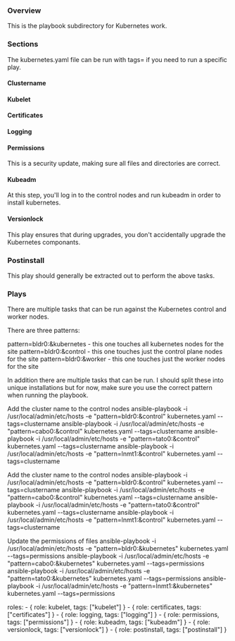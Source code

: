 ### Overview

This is the playbook subdirectory for Kubernetes work.


### Sections

The kubernetes.yaml file can be run with tags= if you need to run a specific play.


#### Clustername



#### Kubelet




#### Certificates




#### Logging



#### Permissions

This is a security update, making sure all files and directories are correct.


#### Kubeadm

At this step, you'll log in to the control nodes and run kubeadm in order to install kubernetes.


#### Versionlock

This play ensures that during upgrades, you don't accidentally upgrade the Kubernetes componants.


### Postinstall

This play should generally be extracted out to perform the above tasks.



### Plays

There are multiple tasks that can be run against the Kubernetes control and worker nodes.

There are three patterns:

  pattern=bldr0:&kubernetes - this one touches all kubernetes nodes for the site
  pattern=bldr0:&control - this one touches just the control plane nodes for the site
  pattern=bldr0:&worker - this one touches just the worker nodes for the site

In addition there are multiple tasks that can be run. I should split these into unique installations but for now, make sure you use the correct pattern when running the playbook.


Add the cluster name to the control nodes
        ansible-playbook -i /usr/local/admin/etc/hosts -e "pattern=bldr0:&control" kubernetes.yaml --tags=clustername
        ansible-playbook -i /usr/local/admin/etc/hosts -e "pattern=cabo0:&control" kubernetes.yaml --tags=clustername
        ansible-playbook -i /usr/local/admin/etc/hosts -e "pattern=tato0:&control" kubernetes.yaml --tags=clustername
        ansible-playbook -i /usr/local/admin/etc/hosts -e "pattern=lnmt1:&control" kubernetes.yaml --tags=clustername

Add the cluster name to the control nodes
        ansible-playbook -i /usr/local/admin/etc/hosts -e "pattern=bldr0:&control" kubernetes.yaml --tags=clustername
        ansible-playbook -i /usr/local/admin/etc/hosts -e "pattern=cabo0:&control" kubernetes.yaml --tags=clustername
        ansible-playbook -i /usr/local/admin/etc/hosts -e "pattern=tato0:&control" kubernetes.yaml --tags=clustername
        ansible-playbook -i /usr/local/admin/etc/hosts -e "pattern=lnmt1:&control" kubernetes.yaml --tags=clustername



Update the permissions of files
        ansible-playbook -i /usr/local/admin/etc/hosts -e "pattern=bldr0:&kubernetes" kubernetes.yaml --tags=permissions
        ansible-playbook -i /usr/local/admin/etc/hosts -e "pattern=cabo0:&kubernetes" kubernetes.yaml --tags=permissions
        ansible-playbook -i /usr/local/admin/etc/hosts -e "pattern=tato0:&kubernetes" kubernetes.yaml --tags=permissions
        ansible-playbook -i /usr/local/admin/etc/hosts -e "pattern=lnmt1:&kubernetes" kubernetes.yaml --tags=permissions







  roles:
    - { role: kubelet,      tags: ["kubelet"]      }
    - { role: certificates, tags: ["certificates"] }
    - { role: logging,      tags: ["logging"]      }
    - { role: permissions,  tags: ["permissions"]  }
    - { role: kubeadm,      tags: ["kubeadm"]      }
    - { role: versionlock,  tags: ["versionlock"]  }
    - { role: postinstall,  tags: ["postinstall"]  }










